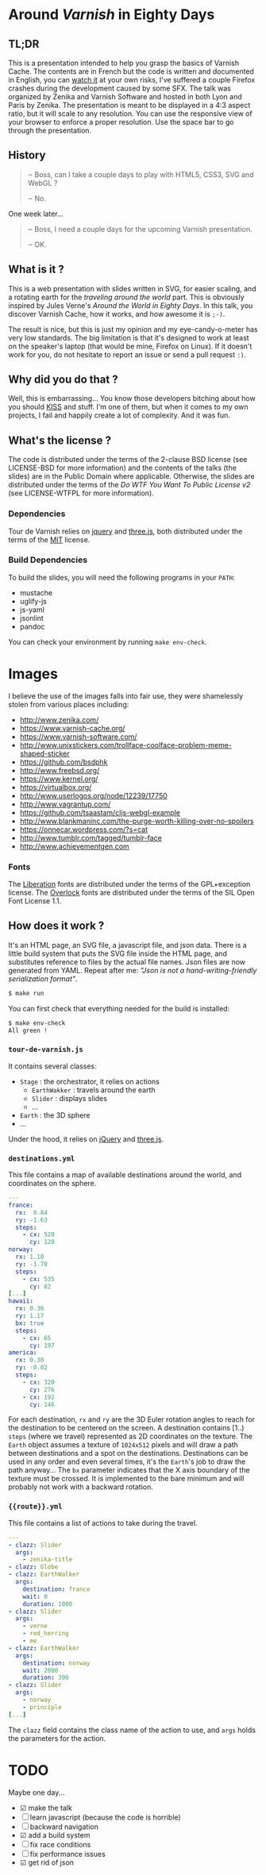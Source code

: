 # Around _Varnish_ in Eighty Days

## TL;DR

This is a presentation intended to help you grasp the basics of Varnish Cache.
The contents are in French but the code is written and documented in English,
you can [watch it](http://dridi.github.io/tour-de-varnish) at your own risks,
I've suffered a couple Firefox crashes during the development caused by some
SFX.  The talk was organized by Zenika and Varnish Software and hosted in both
Lyon and Paris by Zenika. The presentation is meant to be displayed in a 4:3
aspect ratio, but it will scale to any resolution. You can use the responsive
view of your browser to enforce a proper resolution. Use the space bar to go
through the presentation.

## History

> ‒ Boss, can I take a couple days to play with HTML5, CSS3, SVG and WebGL ?
>
> ‒ No.

One week later...

> ‒ Boss, I need a couple days for the upcoming Varnish presentation.
>
> ‒ OK.

## What is it ?

This is a web presentation with slides written in SVG, for easier scaling, and
a rotating earth for the _traveling around the world_ part. This is obviously
inspired by Jules Verne's _Around the World in Eighty Days_. In this talk, you
discover Varnish Cache, how it works, and how awesome it is `;-)`.

The result is nice, but this is just my opinion and my eye-candy-o-meter has
very low standards. The big limitation is that it's designed to work at least
on the speaker's laptop (that would be mine, Firefox on Linux). If it doesn't
work for you, do not hesitate to report an issue or send a pull request `:)`.

## Why did you do that ?

Well, this is embarrassing... You know those developers bitching about how you
should [KISS](https://fr.wikipedia.org/wiki/Keep_it_Simple,_Stupid) and stuff.
I'm one of them, but when it comes to my own projects, I fail and happily
create a lot of complexity. And it was fun.

## What's the license ?

The code is distributed under the terms of the 2-clause BSD license (see
LICENSE-BSD for more information) and the contents of the talks (the slides)
are in the Public Domain where applicable. Otherwise, the slides are
distributed under the terms of the _Do WTF You Want To Public License v2_ (see
LICENSE-WTFPL for more information).

### Dependencies

Tour de Varnish relies on [jquery](http://jquery.com/) and
[three.js](http://threejs.org/), both distributed under the terms of the
[MIT](http://www.opensource.org/licenses/MIT) license.

### Build Dependencies

To build the slides, you will need the following programs in your `PATH`:
- mustache
- uglify-js
- js-yaml
- jsonlint
- pandoc

You can check your environment by running `make env-check`.

# Images

I believe the use of the images falls into fair use, they were
shamelessly stolen from various places including:

* http://www.zenika.com/
* https://www.varnish-cache.org/
* https://www.varnish-software.com/
* http://www.unixstickers.com/trollface-coolface-problem-meme-shaped-sticker
* https://github.com/bsdphk
* http://www.freebsd.org/
* https://www.kernel.org/
* https://virtualbox.org/
* http://www.userlogos.org/node/12239/17750
* http://www.vagrantup.com/
* https://github.com/tsaastam/cljs-webgl-example
* http://www.blankmaninc.com/the-purge-worth-killing-over-no-spoilers
* https://onnecar.wordpress.com/?s=cat
* http://www.tumblr.com/tagged/tumblr-face
* http://www.achievementgen.com

### Fonts

The [Liberation](https://www.redhat.com/promo/fonts/) fonts are distributed
under the terms of the GPL+exception license. The
[Overlock](http://www.fontsquirrel.com/license/overlock) fonts are distributed
under the terms of the SIL Open Font License 1.1.

## How does it work ?

It's an HTML page, an SVG file, a javascript file, and json data. There is a
little build system that puts the SVG file inside the HTML page, and
substitutes reference to files by the actual file names. Json files are now
generated from YAML. Repeat after me: _"Json is not a hand-writing-friendly
serialization format"_.

```bash
$ make run
```

You can first check that everything needed for the build is installed:

```bash
$ make env-check
All green !
```

### `tour-de-varnish.js`

It contains several classes:
* `Stage` : the orchestrator, it relies on actions
  * `EarthWakker` : travels around the earth
  * `Slider` : displays slides
  * ...
* `Earth` : the 3D sphere
* ...

Under the hood, it relies on [jQuery](http://jquery.com/) and
[three.js](http://threejs.org/).

### `destinations.yml`

This file contains a map of available destinations around the world, and
coordinates on the sphere.

```yaml
---
france:
  rx:  0.84
  ry: -1.63
  steps:
    - cx: 520
      cy: 120
norway:
  rx: 1.10
  ry: -1.78
  steps:
    - cx: 535
      cy: 82
[...]
hawaii:
  rx: 0.36
  ry: 1.17
  bx: true
  steps:
    - cx: 65
      cy: 197
america:
  rx: 0.30
  ry: -0.02
  steps:
    - cx: 320
      cy: 276
    - cx: 192
      cy: 146
```

For each destination, `rx` and `ry` are the 3D Euler rotation angles to reach
for the destination to be centered on the screen. A destination contains [1..)
`steps` (where we travel) represented as 2D coordinates on the texture. The
`Earth` object assumes a texture of `1024x512` pixels and will draw a path
between destinations and a spot on the destinations. Destinations can be used
in any order and even several times, it's the `Earth`'s job to draw the path
anyway...  The `bx` parameter indicates that the X axis boundary of the texture
must be crossed. It is implemented to the bare minimum and will probably not
work with a backward rotation.

### `{{route}}.yml`

This file contains a list of actions to take during the travel.

```yaml
---
- clazz: Slider
  args:
    - zenika-title
- clazz: Globe
- clazz: EarthWalker
  args:
    destination: france
    wait: 0
    duration: 1000
- clazz: Slider
  args:
    - verne
    - red_herring
    - me
- clazz: EarthWalker
  args:
    destination: norway
    wait: 2000
    duration: 300
- clazz: Slider
  args:
    - norway
    - principle
[...]
```

The `clazz` field contains the class name of the action to use, and `args`
holds the parameters for the action.

# TODO

Maybe one day...

- ☑ make the talk
- ☐ learn javascript (because the code is horrible)
- ☐ backward navigation
- ☑ add a build system
- ☐ fix race conditions
- ☐ fix performance issues
- ☑ get rid of json
